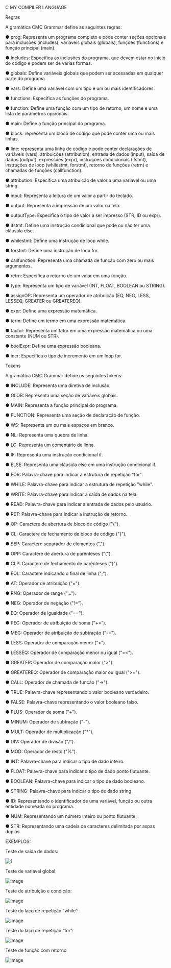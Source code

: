 C MY COMPILER LANGUAGE

Regras

A gramática CMC Grammar define as seguintes regras:

● prog: Representa um programa completo e pode conter seções opcionais
para inclusões (includes), variáveis globais (globals), funções (functions) e
função principal (main).

● Includes: Especifica as inclusões do programa, que devem estar no início do
código e podem ser de várias formas.

● globals: Define variáveis globais que podem ser acessadas em qualquer
parte do programa.

● vars: Define uma variável com um tipo e um ou mais identificadores.

● functions: Especifica as funções do programa.

● function: Define uma função com um tipo de retorno, um nome e uma lista
de parâmetros opcionais.

● main: Define a função principal do programa.

● block: representa um bloco de código que pode conter uma ou mais linhas.

● line: representa uma linha de código e pode conter declarações de variáveis
(vars), atribuições (attribution), entrada de dados (input), saída de dados
(output), expressões (expr), instruções condicionais (ifstmt), instruções de
loop (whilestmt, forstmt), retorno de funções (retrn) e chamadas de
funções (callfunction).

● attribution: Especifica uma atribuição de valor a uma variável ou uma string.

● input: Representa a leitura de um valor a partir do teclado.

● output: Representa a impressão de um valor na tela.

● outputType: Especifica o tipo de valor a ser impresso (STR, ID ou expr).

● ifstmt: Define uma instrução condicional que pode ou não ter uma cláusula
else.

● whilestmt: Define uma instrução de loop while.

● forstmt: Define uma instrução de loop for.

● callfunction: Representa uma chamada de função com zero ou mais
argumentos.

● retrn: Especifica o retorno de um valor em uma função.

● type: Representa um tipo de variável (INT, FLOAT, BOOLEAN ou STRING).

● assignOP: Representa um operador de atribuição (EQ, NEG, LESS, LESSEQ,
GREATER ou GREATEREQ).

● expr: Define uma expressão matemática.

● term: Define um termo em uma expressão matemática.

● factor: Representa um fator em uma expressão matemática ou uma
constante (NUM ou STR).

● boolExpr: Define uma expressão booleana.

● incr: Especifica o tipo de incremento em um loop for.


Tokens

A gramática CMC Grammar define os seguintes tokens:

● INCLUDE: Representa uma diretiva de inclusão.

● GLOB: Representa uma seção de variáveis globais.

● MAIN: Representa a função principal do programa.

● FUNCTION: Representa uma seção de declaração de função.

● WS: Representa um ou mais espaços em branco.

● NL: Representa uma quebra de linha.

● LC: Representa um comentário de linha.

● IF: Representa uma instrução condicional if.

● ELSE: Representa uma cláusula else em uma instrução condicional if.

● FOR: Palavra-chave para indicar a estrutura de repetição "for".

● WHILE: Palavra-chave para indicar a estrutura de repetição "while".

● WRITE: Palavra-chave para indicar a saída de dados na tela.

● READ: Palavra-chave para indicar a entrada de dados pelo usuário.

● RET: Palavra-chave para indicar a instrução de retorno.

● OP: Caractere de abertura de bloco de código ("{").

● CL: Caractere de fechamento de bloco de código ("}").

● SEP: Caractere separador de elementos (",").

● OPP: Caractere de abertura de parênteses ("(").

● CLP: Caractere de fechamento de parênteses (")").

● EOL: Caractere indicando o final de linha (";").

● AT: Operador de atribuição ("=").

● RNG: Operador de range ("...").

● NEG: Operador de negação ("!=").

● EQ: Operador de igualdade ("==").

● PEG: Operador de atribuição de soma ("+=").

● MEG: Operador de atribuição de subtração ("-=").

● LESS: Operador de comparação menor ("<").

● LESSEQ: Operador de comparação menor ou igual ("=<").

● GREATER: Operador de comparação maior (">").

● GREATEREQ: Operador de comparação maior ou igual (">=").

● CALL: Operador de chamada de função ("->").

● TRUE: Palavra-chave representando o valor booleano verdadeiro.

● FALSE: Palavra-chave representando o valor booleano falso.

● PLUS: Operador de soma ("+").

● MINUM: Operador de subtração ("-").

● MULT: Operador de multiplicação ("*").

● DIV: Operador de divisão ("/").

● MOD: Operador de resto ("%").

● INT: Palavra-chave para indicar o tipo de dado inteiro.

● FLOAT: Palavra-chave para indicar o tipo de dado ponto flutuante.

● BOOLEAN: Palavra-chave para indicar o tipo de dado booleano.

● STRING: Palavra-chave para indicar o tipo de dado string.

● ID: Representando o identificador de uma variável, função ou outra entidade
nomeada no programa.

● NUM: Representando um número inteiro ou ponto flutuante.

● STR: Representando uma cadeia de caracteres delimitada por aspas duplas.


EXEMPLOS:

Teste de saída de dados:

![1](https://user-images.githubusercontent.com/85192052/223570320-aec68698-607c-4d8a-bff7-3ae5a3b2b2cd.png)

Teste de variável global:

![image](https://user-images.githubusercontent.com/85192052/223570932-2357b092-a3c9-45a6-96a8-00af700c9ebd.png)

Teste de atribuição e condição:

![image](https://user-images.githubusercontent.com/85192052/223571038-10200a23-4015-43b7-8d2c-73d4208388ef.png)

Teste do laço de repetição “while”:

![image](https://user-images.githubusercontent.com/85192052/223571128-0e3c5eea-f916-45df-9968-bf9ea7575aba.png)

Teste do laço de repetição “for”:

![image](https://user-images.githubusercontent.com/85192052/223571397-d1943e90-4915-48d2-bf5c-f29f7066929d.png)

Teste de função com retorno

![image](https://user-images.githubusercontent.com/85192052/223571283-d262666f-d11d-403e-8221-3104b8008bc2.png)

